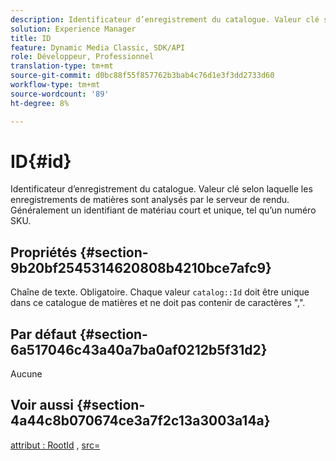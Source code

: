 ```yaml
---
description: Identificateur d’enregistrement du catalogue. Valeur clé selon laquelle les enregistrements de matières sont analysés par le serveur de rendu. Généralement un identifiant de matériau court et unique, tel qu’un numéro SKU.
solution: Experience Manager
title: ID
feature: Dynamic Media Classic, SDK/API
role: Développeur, Professionnel
translation-type: tm+mt
source-git-commit: d0bc88f55f857762b3bab4c76d1e3f3dd2733d60
workflow-type: tm+mt
source-wordcount: '89'
ht-degree: 8%

---
```



# ID{#id}

Identificateur d’enregistrement du catalogue. Valeur clé selon laquelle les enregistrements de matières sont analysés par le serveur de rendu. Généralement un identifiant de matériau court et unique, tel qu’un numéro SKU.

## Propriétés {#section-9b20bf2545314620808b4210bce7afc9}

Chaîne de texte. Obligatoire. Chaque valeur `catalog::Id` doit être unique dans ce catalogue de matières et ne doit pas contenir de caractères &quot;,&quot;.

## Par défaut {#section-6a517046c43a40a7ba0af0212b5f31d2}

Aucune

## Voir aussi {#section-4a44c8b070674ce3a7f2c13a3003a14a}

[attribut : RootId](../../../../../ir-api/material-cat/image-rendering-api-ref/c-ir-material-catalog/c-ir-attributes-reference/r-ir-rootid.md#reference-54b42b7125824be593378c1accb70d5a) ,  [src=](../../../../../ir-api/http-protocol/image-rendering-api-ref/c-ir-http-protocol-ref/c-ir-http-protocol-command-reference/r-ir-src.md#reference-62c98abad22149d68d405ed6aaff8272)
